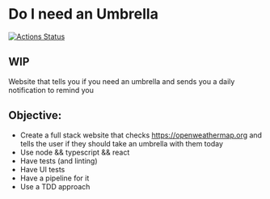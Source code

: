 # Do I need an Umbrella
[![Actions Status](https://github.com/jucallej/Do-I-need-an-Umbrella/workflows/CI/badge.svg)](https://github.com/jucallej/Do-I-need-an-Umbrella/actions)

## WIP

Website that tells you if you need an umbrella and sends you a daily notification to remind you

## Objective:

* Create a full stack website that checks https://openweathermap.org and tells the user if they should take an umbrella with them today
* Use node && typescript && react
* Have tests (and linting)
* Have UI tests
* Have a pipeline for it
* Use a TDD approach
